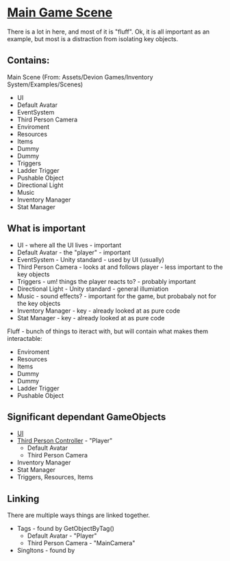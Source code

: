 # [Main Game Scene](Screenshots/MainSceneScreenshot.png)

There is a lot in here, and most of it is "fluff".
Ok, it is all important as an example, 
but most is a distraction from isolating key objects.

## Contains:
Main Scene (From: Assets/Devion Games/Inventory System/Examples/Scenes)
* UI
* Default Avatar
* EventSystem
* Third Person Camera
* Enviroment
* Resources
* Items
* Dummy
* Dummy
* Triggers
* Ladder Trigger
* Pushable Object
* Directional Light
* Music
* Inventory Manager
* Stat Manager

## What is important
* UI - where all the UI lives - important
* Default Avatar - the "player" - important
* EventSystem - Unity standard - used by UI (usually)
* Third Person Camera - looks at and follows player - less important to the key objects
* Triggers - um! things the player reacts to? - probably important
* Directional Light - Unity standard - general illumiation
* Music - sound effects? - important for the game, but probabaly not for the key objects
* Inventory Manager - key - already looked at as pure code
* Stat Manager - key - already looked at as pure code

Fluff - bunch of things to iteract with, but will contain what makes them interactable:
* Enviroment
* Resources
* Items
* Dummy
* Dummy
* Ladder Trigger
* Pushable Object

## Significant dependant GameObjects
* [UI](UIGameobjects.md)
* [Third Person Controller](ThirdPersonControllerGameobjects.md) - "Player"
  * Default Avatar
  * Third Person Camera 
* Inventory Manager
* Stat Manager
* Triggers, Resources, Items

## Linking
There are multiple ways things are linked together.
* Tags -  found by GetObjectByTag()
  * Default Avatar - "Player"
  * Third Person Camera - "MainCamera"
* Singltons - found by 
